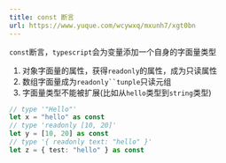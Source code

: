 ```yaml
---
title: const 断言
url: https://www.yuque.com/wcywxq/mxunh7/xgt0bn
---
```


`const`断言，`typescript`会为变量添加一个自身的字面量类型

1. 对象字面量的属性，获得`readonly`的属性，成为只读属性
2. 数组字面量成为`readonly``tunple`只读元组
3. 字面量类型不能被扩展(比如从`hello`类型到`string`类型)

```typescript
// type '"Hello"'
let x = "hello" as const
// type 'readonly [10, 20]'
let y = [10, 20] as const
// type '{ readonly text: "hello" }'
let z = { test: "hello" } as const
```
